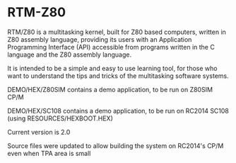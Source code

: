 # RTM-Z80
RTM/Z80 is a multitasking kernel, built for Z80 based computers, written in Z80 assembly language, providing its users with an Application Programming Interface (API) accessible from programs written in the C language and the Z80 assembly language.

It is intended to be a simple and easy to use learning tool, for those who want to understand the tips and tricks of the multitasking software systems.

DEMO/HEX/Z80SIM contains a demo application, to be run on Z80SIM CP/M

DEMO/HEX/SC108 contains a demo application, to be run on RC2014 SC108 (using RESOURCES/HEXBOOT.HEX)

Current version is 2.0

Source files were updated to allow building the system on RC2014's CP/M even when TPA area is small

